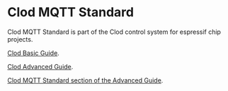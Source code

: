 Clod MQTT Standard
==================

Clod MQTT Standard is part of the Clod control system for espressif chip projects. 

[Clod Basic Guide](https://github.com/jakeloggins/Clod#basic-guide).

[Clod Advanced Guide](https://github.com/jakeloggins/Clod/blob/master/advanced-guide.md).

[Clod MQTT Standard section of the Advanced Guide](https://github.com/jakeloggins/Clod/blob/master/advanced-guide.md#clod-mqtt-standard).